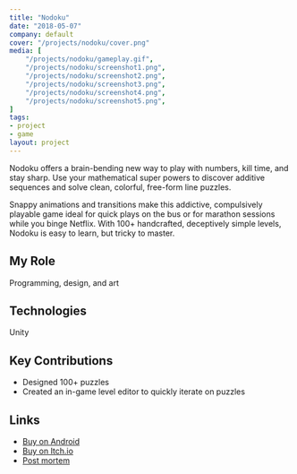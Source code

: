 ```yaml
---
title: "Nodoku"
date: "2018-05-07"
company: default
cover: "/projects/nodoku/cover.png"
media: [
    "/projects/nodoku/gameplay.gif",
    "/projects/nodoku/screenshot1.png",
    "/projects/nodoku/screenshot2.png",
    "/projects/nodoku/screenshot3.png",
    "/projects/nodoku/screenshot4.png",
    "/projects/nodoku/screenshot5.png",
]
tags:
- project
- game
layout: project
---
```


Nodoku offers a brain-bending new way to play with numbers, kill time, and stay sharp. Use your mathematical super powers to discover additive sequences and solve clean, colorful, free-form line puzzles. 

Snappy animations and transitions make this addictive, compulsively playable game ideal for quick plays on the bus or for marathon sessions while you binge Netflix. With 100+ handcrafted, deceptively simple levels, Nodoku is easy to learn, but tricky to master. 

## My Role
Programming, design, and art

## Technologies
Unity

## Key Contributions
* Designed 100+ puzzles
* Created an in-game level editor to quickly iterate on puzzles

## Links
* [Buy on Android](https://play.google.com/store/apps/details?id=com.gamesrightmeow.nodoku)
* [Buy on Itch.io](https://gamesrightmeow.itch.io/nodoku)
* [Post mortem](post-mortem)